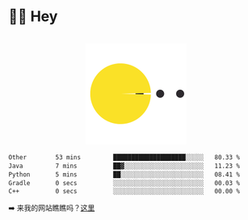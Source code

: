 
# 👋🏻 Hey
<div align="center">
	<br>
	<img src="https://raw.githubusercontent.com/Aniket965/Aniket965/master/pacman.svg?sanitize=true" width="200" height="200">
	<br>
</div>

<!--START_SECTION:waka-->

```txt
Other        53 mins         ████████████████████░░░░░   80.33 %
Java         7 mins          ██▓░░░░░░░░░░░░░░░░░░░░░░   11.23 %
Python       5 mins          ██░░░░░░░░░░░░░░░░░░░░░░░   08.41 %
Gradle       0 secs          ░░░░░░░░░░░░░░░░░░░░░░░░░   00.03 %
C++          0 secs          ░░░░░░░░░░░░░░░░░░░░░░░░░   00.00 %
```

<!--END_SECTION:waka-->

 ➡️  来我的网站瞧瞧吗？[这里](https://www.shaolongfei.com)
